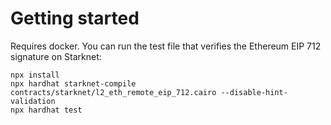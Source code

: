 # Getting started

Requires docker.
You can run the test file that verifies the Ethereum EIP 712 signature on Starknet:

```shell
npx install
npx hardhat starknet-compile contracts/starknet/l2_eth_remote_eip_712.cairo --disable-hint-validation
npx hardhat test
```
